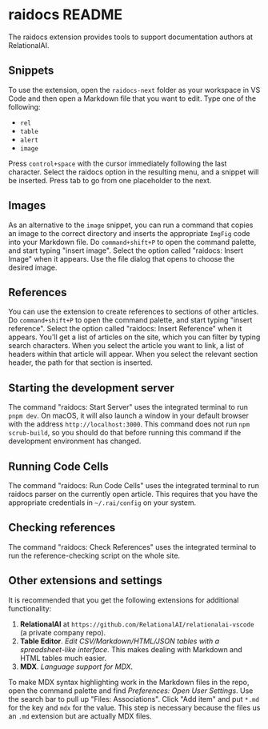 # raidocs README

The raidocs extension provides tools to support documentation authors at RelationalAI.

## Snippets

To use the extension, open the `raidocs-next` folder as your workspace in VS Code and then open a Markdown file that you want to edit. Type one of the following:

- `rel`
- `table`
- `alert`
- `image`

Press `control+space` with the cursor immediately following the last character. Select the raidocs option in the resulting menu, and a snippet will be inserted. Press tab to go from one placeholder to the next.

## Images

As an alternative to the `image` snippet, you can run a command that copies an image to the correct directory and inserts the appropriate `ImgFig` code into your Markdown file.  Do `command+shift+P` to open the command palette, and start typing "insert image". Select the option called "raidocs: Insert Image" when it appears. Use the file dialog that opens to choose the desired image.

## References

You can use the extension to create references to sections of other articles. Do `command+shift+P` to open the command palette, and start typing "insert reference". Select the option called "raidocs: Insert Reference" when it appears. You'll get a list of articles on the site, which you can filter by typing search characters. When you select the article you want to link, a list of headers within that article will appear. When you select the relevant section header, the path for that section is inserted.

## Starting the development server

The command "raidocs: Start Server" uses the integrated terminal to run `pnpm dev`. On macOS, it will also launch a window in your default browser with the address `http://localhost:3000`. This command does not run `npm scrub-build`, so you should do that before running this command if the development environment has changed.

## Running Code Cells

The command "raidocs: Run Code Cells" uses the integrated terminal to run raidocs parser on the currently open article. This requires that you have the appropriate credentials in `~/.rai/config` on your system.

## Checking references

The command "raidocs: Check References" uses the integrated terminal to run the reference-checking script on the whole site.

## Other extensions and settings

It is recommended that you get the following extensions for additional functionality:

1. **RelationalAI** at `https://github.com/RelationalAI/relationalai-vscode` (a private company repo).
1. **Table Editor**. *Edit CSV/Markdown/HTML/JSON tables with a spreadsheet-like interface.* This makes dealing with Markdown and HTML tables much easier.
1. **MDX**. *Language support for MDX.*

To make MDX syntax highlighting work in the Markdown files in the repo, open the command palette and find *Preferences: Open User Settings*. Use the search bar to pull up "Files: Associations". Click "Add item" and put `*.md` for the key and `mdx` for the value. This step is necessary because the files us an `.md` extension but are actually MDX files.
